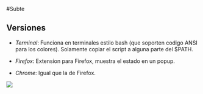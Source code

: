 #Subte
## Versiones
  * *Terminal*: Funciona en terminales estilo bash (que soporten codigo ANSI para los colores). Solamente copiar el script a alguna parte del $PATH.
  * *Firefox*: Extension para Firefox, muestra el estado en un popup.
  * *Chrome*: Igual que la de Firefox.
       
       <p align="center">
  <img src="https://github.com/nicolas-varaschin/subte/blob/master/screenshots/Screenshot%20from%202017-01-22%2018:45:43.png" />
</p>
       
  
